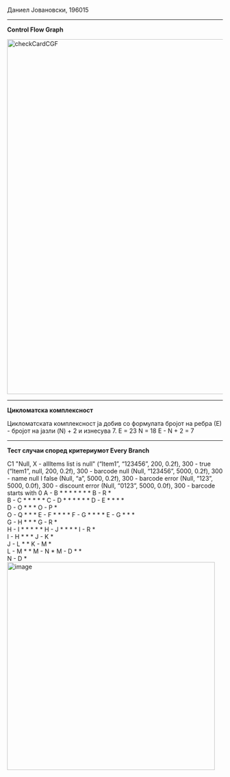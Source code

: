 Даниел Јовановски, 196015

<hr>

<b>Control Flow Graph</b>


<img width="828" alt="checkCardCGF" src="https://github.com/jovanovski262/SI_2024_lab2_196015/assets/60225356/d0dfeaf6-afdc-4bde-8b0a-b61f68e7024a">


<hr>

<b>Цикломатска комплексност</b>

Цикломатската комплексност ја добив со формулата бројот на ребра (Е) - бројот на јазли (N) + 2 и изнесува 7.
E = 23
N = 18
E - N + 2 = 7

<hr>

<b>Тест случаи според критериумот Every Branch</b>



C1	"Null, X - 
allItems list is null"	(“Item1”, “123456”, 200, 0.2f), 300 - true	(“Item1”, null, 200, 0.2f), 300 - barcode null	(Null, “123456”, 5000, 0.2f), 300 - name null I false 	(Null, “a”, 5000, 0.2f), 300 - barcode error 	(Null, “123”, 5000, 0.0f), 300 - discount error 	(Null, “0123”, 5000, 0.0f), 300 - barcode starts with 0 
A - B	*	*	*	*	*	*	*
B - R	*						
B - C			*	*	*	*	*
C - D		*	*	*	*	*	*
D - E		*	*	*	*		
D - O		*				*	*
O - P		*					
O - Q				*		*	*
E - F				*	*	*	*
F - G				*	*	*	*
E - G		*	*	*			
G - H		*				*	*
G - R			*				
H - I		*		*	*	*	*
H - J		*		*		*	*
I - R					*		
I - H		*				*	*
J - K		*					
J - L						*	*
K - M 		*					
L - M 						*	*
M - N 							*
M - D		*		*			
N - D							*<img width="485" alt="image" src="https://github.com/jovanovski262/SI_2024_lab2_196015/assets/60225356/82667d69-cba8-480d-b79f-6d9df6f01523">
